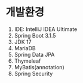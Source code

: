 ﻿# 개발환경

1. IDE: IntelliJ IDEA Ultimate
2. Spring Boot 3.1.5
3. JDK 17
4. MariaDB
5. Spring Data JPA
6. Thymeleaf
7. MyBatis(annotation)
8. Spring Security
